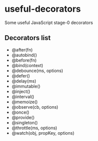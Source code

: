 # useful-decorators
 Some useful JavaScript stage-0 decorators

## Decorators list
- @after(fn)
- @autobind()
- @before(fn)
- @bind(context)
- @debounce(ms, options)
- @defer()
- @delay(ms)
- @immutable()
- @inject()
- @interval()
- @memoize()
- @observe(cb, options)
- @once()
- @provide()
- @singleton()
- @throttle(ms, options)
- @watch(obj, propKey, options)
